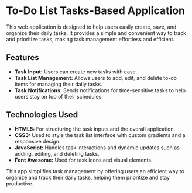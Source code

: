 # To-Do List Tasks-Based Application

This web application is designed to help users easily create, save, and organize their daily tasks. It provides a simple and convenient way to track and prioritize tasks, making task management effortless and efficient.

## Features

- **Task Input:** Users can create new tasks with ease.
- **Task List Management:** Allows users to add, edit, and delete to-do items for managing their daily tasks.
- **Task Notifications:** Sends notifications for time-sensitive tasks to help users stay on top of their schedules.

## Technologies Used

- **HTML5:** For structuring the task inputs and the overall application.
- **CSS3:** Used to style the task list interface with custom gradients and a responsive design.
- **JavaScript:** Handles task interactions and dynamic updates such as adding, editing, and deleting tasks.
- **Font Awesome:** Used for task icons and visual elements.

This app simplifies task management by offering users an efficient way to organize and track their daily tasks, helping them prioritize and stay productive.
